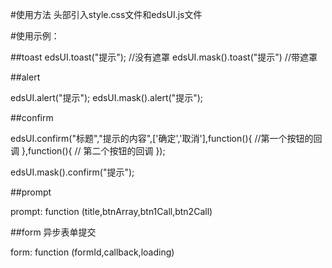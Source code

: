 
#使用方法
 头部引入style.css文件和edsUI.js文件

#使用示例：

##toast
edsUI.toast("提示");        //没有遮罩
edsUI.mask().toast("提示")  //带遮罩


##alert

edsUI.alert("提示");
edsUI.mask().alert("提示");

##confirm

edsUI.confirm("标题","提示的内容",['确定','取消'],function(){
   //第一个按钮的回调
},function(){
  // 第二个按钮的回调
});

edsUI.mask().confirm("提示");

##prompt

prompt: function (title,btnArray,btn1Call,btn2Call)

##form 异步表单提交

 form: function (formId,callback,loading)


